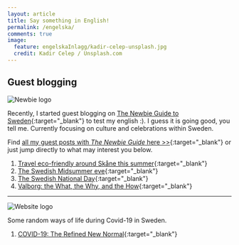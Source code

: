 ```yaml
---
layout: article
title: Say something in English!
permalink: /engelska/
comments: true
image:
  feature: engelskaInlagg/kadir-celep-unsplash.jpg
  credit: Kadir Celep / Unsplash.com
---
```


## Guest blogging

<img src="https://i1.wp.com/www.thenewbieguide.se/wp-content/uploads/2019/10/thenewbiefull-v2.png?resize=305%2C138&ssl=1" alt="Newbie logo"/>

Recently, I started guest blogging on [The Newbie Guide to Sweden](https://www.thenewbieguide.se/){:target="_blank"} to test my english :). I guess it is going good, you tell me. Currently focusing on culture and celebrations within Sweden.

Find [all my guest posts with *The Newbie Guide* here >>](https://www.thenewbieguide.se/author/joseph/){:target="_blank"} or just jump directly to what may interest you below.

<!-- Place latest posts on top of the list below -->
1. [Travel eco-friendly around Skåne this summer](https://www.thenewbieguide.se/eco-travel-around-skane/){:target="_blank"}
1. [The Swedish Midsummer eve](https://www.thenewbieguide.se/midsummer-and-how-it-is-supposed-to-be/){:target="_blank"}
1. [The Swedish National Day](https://www.thenewbieguide.se/the-swedish-national-day/){:target="_blank"}
1. [Valborg: the What, the Why, and the How](https://www.thenewbieguide.se/valborg-the-what-the-why-and-the-how/){:target="_blank"}

<hr>

<img src="https://www.ananthologyofcovid-19.com/wp-content/uploads/2020/04/covid-logo.png" alt="Website logo"/>

Some random ways of life during Covid-19 in Sweden.

1. [COVID-19: The Refined New Normal](https://www.ananthologyofcovid-19.com/covid-19-the-refined-new-normal/){:target="_blank"}
